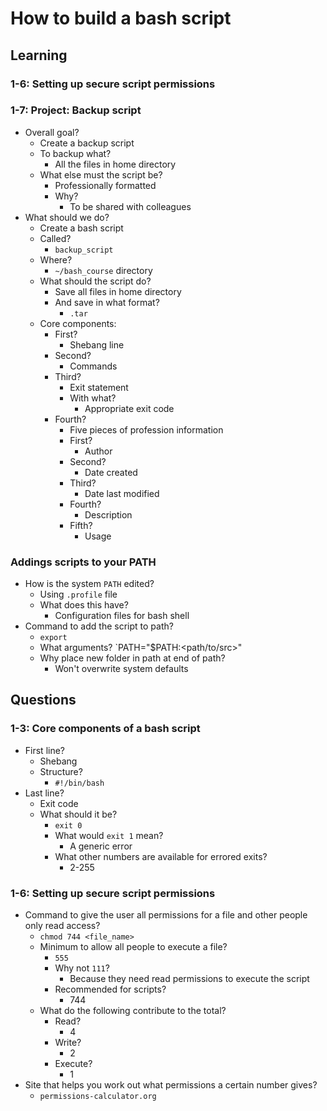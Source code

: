 # How to build a bash script

## Learning

### 1-6: Setting up secure script permissions

### 1-7: Project: Backup script

- Overall goal?
  - Create a backup script
  - To backup what?
    - All the files in home directory
  - What else must the script be?
    - Professionally formatted
    - Why?
      - To be shared with colleagues
- What should we do?
  - Create a bash script
  - Called?
    - `backup_script`
  - Where?
    - `~/bash_course` directory
  - What should the script do?
    - Save all files in home directory
    - And save in what format?
      - `.tar`
  - Core components:
    - First?
      - Shebang line
    - Second?
      - Commands
    - Third?
       - Exit statement
       - With what?
         - Appropriate exit code
    - Fourth?
      - Five pieces of profession information
      - First?
        - Author
      - Second?
        - Date created
      - Third?
        - Date last modified
      - Fourth?
        - Description
      - Fifth?
        - Usage

### Addings scripts to your PATH

- How is the system `PATH` edited?
  - Using `.profile` file
  - What does this have?
    - Configuration files for bash shell
- Command to add the script to path?
  - `export`
  - What arguments?
    `PATH="$PATH:<path/to/src>"
  - Why place new folder in path at end of path?
    - Won't overwrite system defaults

## Questions

### 1-3: Core components of a bash script

- First line?
  - Shebang
  - Structure?
    - `#!/bin/bash`
- Last line?
  - Exit code
  - What should it be?
    - `exit 0`
    - What would `exit 1` mean?
      - A generic error
    - What other numbers are available for errored exits?
      - 2-255

### 1-6: Setting up secure script permissions

- Command to give the user all permissions for a file and other people only read access?
  - `chmod 744 <file_name>`
  - Minimum to allow all people to execute a file?
    -  `555`
    - Why not `111`?
      - Because they need read permissions to execute the script
    - Recommended for scripts?
      - 744
  - What do the following contribute to the total?
    - Read?
      - 4
    - Write?
      - 2
    - Execute?
      - 1
- Site that helps you work out what permissions a certain number gives?
  - `permissions-calculator.org`